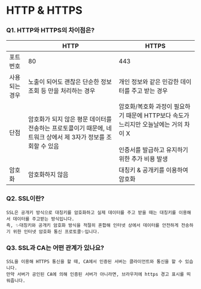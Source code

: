 # HTTP & HTTPS
### Q1. HTTP와 HTTPS의 차이점은?
| |HTTP|HTTPS|
|-|-|-|
|포트번호|80|443|
|사용되는 경우|노출이 되어도 괜찮은 단순한 정보 조회 등 만을 처리하는 경우|개인 정보와 같은 민감한 데이터를 주고 받는 경우|
|단점|암호화가 되지 않은 평문 데이터를 전송하는 프로토콜이기 때문에, 네트워크 상에서 제 3자가 정보를 조회할 수 있음|암호화/복호화 과정이 필요하기 때문에 HTTP보다 속도가 느리지만 오늘날에는 거의 차이 X <br/><br/> 인증서를 발급하고 유지하기 위한 추가 비용 발생|
|암호화|암호화하지 않음|대칭키 & 공개키를 이용하여 암호화|

### Q2. SSL이란?
```
SSL은 공개키 방식으로 대칭키를 암호화하고 실제 데이터를 주고 받을 때는 대칭키를 이용해서 데이터를 주고받는 방식입니다.
즉, ✨대칭키와 공개키 암호화 방식을 적절히 혼합해 인터넷 상에서 데이터를 안전하게 전송하기 위한 인터넷 암호화 통신 프로토콜✨입니다. 
```

### Q3. SSL과 CA는 어떤 관계가 있나요?
```
SSL을 이용해 HTTPS 통신을 할 때, CA에서 인증된 서버는 클라이언트와 통신을 할 수 있습니다. 
만약 서버가 공인된 CA에 의해 인증된 서버가 아니라면, 브라우저에 https 경고 표시를 띄워줍니다. 
```
